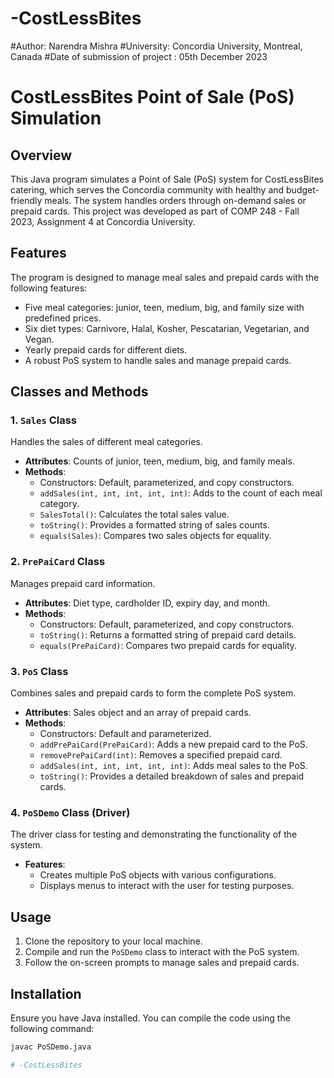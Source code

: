 # -CostLessBites

#Author: Narendra Mishra
#University: Concordia University, Montreal, Canada
#Date of submission of project : 05th December 2023

# CostLessBites Point of Sale (PoS) Simulation

## Overview
This Java program simulates a Point of Sale (PoS) system for CostLessBites catering, which serves the Concordia community with healthy and budget-friendly meals. The system handles orders through on-demand sales or prepaid cards. This project was developed as part of COMP 248 - Fall 2023, Assignment 4 at Concordia University.

## Features
The program is designed to manage meal sales and prepaid cards with the following features:
- Five meal categories: junior, teen, medium, big, and family size with predefined prices.
- Six diet types: Carnivore, Halal, Kosher, Pescatarian, Vegetarian, and Vegan.
- Yearly prepaid cards for different diets.
- A robust PoS system to handle sales and manage prepaid cards.

## Classes and Methods

### 1. `Sales` Class
Handles the sales of different meal categories.
- **Attributes**: Counts of junior, teen, medium, big, and family meals.
- **Methods**:
  - Constructors: Default, parameterized, and copy constructors.
  - `addSales(int, int, int, int, int)`: Adds to the count of each meal category.
  - `SalesTotal()`: Calculates the total sales value.
  - `toString()`: Provides a formatted string of sales counts.
  - `equals(Sales)`: Compares two sales objects for equality.

### 2. `PrePaiCard` Class
Manages prepaid card information.
- **Attributes**: Diet type, cardholder ID, expiry day, and month.
- **Methods**:
  - Constructors: Default, parameterized, and copy constructors.
  - `toString()`: Returns a formatted string of prepaid card details.
  - `equals(PrePaiCard)`: Compares two prepaid cards for equality.

### 3. `PoS` Class
Combines sales and prepaid cards to form the complete PoS system.
- **Attributes**: Sales object and an array of prepaid cards.
- **Methods**:
  - Constructors: Default and parameterized.
  - `addPrePaiCard(PrePaiCard)`: Adds a new prepaid card to the PoS.
  - `removePrePaiCard(int)`: Removes a specified prepaid card.
  - `addSales(int, int, int, int, int)`: Adds meal sales to the PoS.
  - `toString()`: Provides a detailed breakdown of sales and prepaid cards.

### 4. `PoSDemo` Class (Driver)
The driver class for testing and demonstrating the functionality of the system.
- **Features**:
  - Creates multiple PoS objects with various configurations.
  - Displays menus to interact with the user for testing purposes.

## Usage
1. Clone the repository to your local machine.
2. Compile and run the `PoSDemo` class to interact with the PoS system.
3. Follow the on-screen prompts to manage sales and prepaid cards.

## Installation
Ensure you have Java installed. You can compile the code using the following command:
```bash
javac PoSDemo.java

# -CostLessBites
